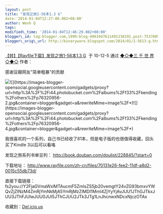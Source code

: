 ```yaml
--- 
layout: post 
title: "发现之旅1-56本1.3 G" 
date:'2014-01-04T12:27:00.002+08:00' 
author: Wenh Q
tags:
modified\_time: '2014-01-04T12:46:29.802+08:00' 
blogger\_id: tag:blogger.com,1999:blog-4961947611491238191.post-7537809780633377094
blogger\_orig\_url: http://binaryware.blogspot.com/2014/01/1-5613-g.html
--- 
```

[【转】【Rayfile下载】发现之旅1-56本1.3
G](http://3000.blogbus.com/logs/87202968.html)  于 10-12-5 通过 [◆◇◆三
千 世 界◇◆◇](http://3000.blogbus.com/) 作者：



<div>

感谢豆瓣网友"简单粗暴"的贡献



![](https://images-blogger-opensocial.googleusercontent.com/gadgets/proxy?url=http%3A%2F%2Fi44.photobucket.com%2Falbums%2Ff33%2Fkending%2Fothers%2Fp76320956-1.jpg&container=blogger&gadget=a&rewriteMime=image%2F*)![](https://images-blogger-opensocial.googleusercontent.com/gadgets/proxy?url=http%3A%2F%2Fi44.photobucket.com%2Falbums%2Ff33%2Fkending%2Fothers%2Fp76320956-2.jpg&container=blogger&gadget=a&rewriteMime=image%2F*)![](https://images-blogger-opensocial.googleusercontent.com/gadgets/proxy?url=http%3A%2F%2Fi44.photobucket.com%2Falbums%2Ff33%2Fkending%2Fothers%2Fp76320956-4.jpg&container=blogger&gadget=a&rewriteMime=image%2F*)



我很喜欢的一个系列，自己书已经收了81本，但是电子版的也很值得收藏，回头买了Kindle
3以后可以看咯



发现之旅系列书单豆列： <http://book.douban.com/doulist/228845/?start=0>



下载地址：
<http://www.rayfile.com/zh-cn/files/70131e26-fee2-11df-a8d2-0015c55db73d/>



直接下载链接：
fs2you://Y2FjaGVmaWxlMTAucmF5ZmlsZS5jb20vemgtY24vZG93bmxvYWQvZjZlNzM4ZmRjYmNkMjA5YmRjMzZlMDI1MmI4ZjYyYjAvJUU1JThGJTkxJUU3JThFJUIwJUU0JUI5JThCJUU2JTk3JTg1LnJhcnwxNDcxNjczOTAx



收藏到：[Del.icio.us](http://delicious.com/save?url=http%3A%2F%2F3000.blogbus.com%2Flogs%2F87202968.html&title=%E3%80%90%E8%BD%AC%E3%80%91%E3%80%90Rayfile%E4%B8%8B%E8%BD%BD%E3%80%91%E5%8F%91%E7%8E%B0%E4%B9%8B%E6%97%851-56%E6%9C%AC1.3+G)

</div>
